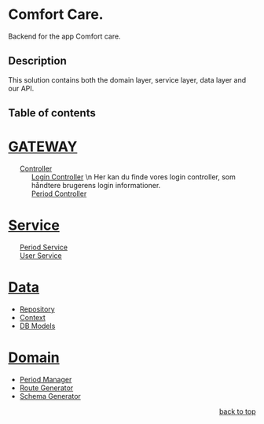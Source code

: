 <a name="readme-top"></a>

# Comfort Care.

Backend for the app Comfort care.

## Description

This solution contains both the domain layer, service layer, data layer and our API.

## Table of contents
<h1><a href="ComfortCare.Api">GATEWAY</a></h1>
<ul>
    <li style="list-style: none;">
        <a href="ComfortCare.Api/Controllers">Controller</a>
        <ul>
            <li style="list-style: none;">
                <a href="ComfortCare.Api/Controllers/LoginController.cs">Login Controller</a>
                \n Her kan du finde vores login controller, som håndtere brugerens login informationer.
            </li>
            <li style="list-style: none;"><a href="ComfortCare.Api/Controllers/PeriodController.cs">Period Controller</a></li>
        </ul>
    </li>
</ul>
<h1><a href="ComfortCare.Service">Service</a></h1>
<ul>
    <li style="list-style: none;"><a href="ComfortCare.Service/PeriodService.cs">Period Service</a></li>
    <li style="list-style: none;"><a href="ComfortCare.Service/UserService.cs">User Service</a></li>
</ul>
<h1><a href="ComfortCare.Data">Data</a></h1>
<ul>
    <li><a href="ComfortCare.Data/ComfortCareRepository.cs">Repository</a></li>
    <li><a href="ComfortCare.Data/ComfortCareDbContext.cs">Context</a></li>
    <li><a href="ComfortCare.Data/Models">DB Models</a></li>
</ul>
<h1><a href="ComfortCare.Domain">Domain</a></h1>
<ul>
    <li>
        <a href="ComfortCare.Domain/BusinessLogic/PeriodManager.cs">Period Manager</a>
    <li><a href="ComfortCare.Domain/BusinessLogic/RouteGenerator.cs">Route Generator</a></li>
    <li><a href="ComfortCare.Domain/BusinessLogic/SchemaGenerator.cs">Schema Generator</a></li>
    </li>
</ul>
<p align="right"><a href="#readme-top">back to top</a></p>
